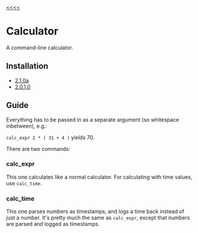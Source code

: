 [<<<<](../index.md)

# Calculator

A command-line calculator.

## Installation

- [2.1.0a](https://github.com/Sai-Moen/TMInterface-AS-SaiMoen/releases/download/v2.1.0a_small/calculator.zip)
- [2.0.1.0](https://github.com/Sai-Moen/TMInterface-AS-SaiMoen/releases/download/pre_docs/calculator.as)

## Guide

Everything has to be passed in as a separate argument (so whitespace inbetween), e.g.:

`calc_expr 2 * ( 31 + 4 )` yields 70.

There are two commands:

### calc_expr

This one calculates like a normal calculator.
For calculating with time values, use `calc_time`.

### calc_time

This one parses numbers as timestamps, and logs a time back instead of just a number.
It's pretty much the same as `calc_expr`, except that numbers are parsed and logged as timestamps.
